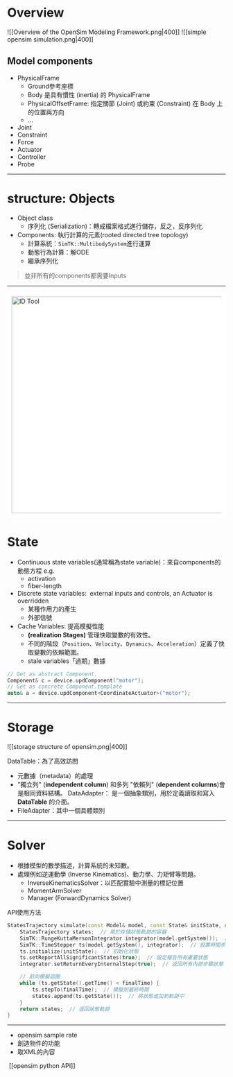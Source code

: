 # Overview
![[Overview of the OpenSim Modeling Framework.png|400]]
![[simple opensim simulation.png|400]]
## Model components
- PhysicalFrame
	- Ground參考座標
	- Body 是具有慣性 (inertia) 的 PhysicalFrame
	- PhysicalOffsetFrame: 指定關節 (Joint) 或約束 (Constraint) 在 Body 上的位置與方向
	- ...
- Joint
- Constraint
- Force
- Actuator
- Controller
- Probe

---
# structure: Objects
- Object class
	- 序列化 (Serialization)：轉成檔案格式進行儲存，反之，反序列化
- Components: 執行計算的元素(rooted directed tree topology)
	- 計算系統：`SimTK::MultibodySystem`進行運算
	- 動態行為計算：解ODE
	- 繼承序列化
>並非所有的components都需要Inputs

---
<div style="background-color: white; padding: 10px;">
<img src="D:\Notes\Exoskeleton-Control-Note\documents\Simulation\opensim\model's System and a State object.png" alt="ID Tool" width="500"/></div>

# State
- Continuous state variables(通常稱為state variable)：來自components的動態方程 e.g.
	- activation
	- fiber-length
- Discrete state variables:  external inputs and controls, an Actuator is overridden
	- 某種作用力的產生
	- 外部信號
- Cache Variables: 提高模擬性能
	- **(realization Stages)** 管理快取變數的有效性。
	- 不同的階段（`Position`、`Velocity`、`Dynamics`、`Acceleration`）定義了快取變數的依賴範圍。
	- stale variables「過期」數據

```C++
// Get as abstract Component.
Component& c = device.updComponent("motor");
// Get as concrete Component.template
auto& a = device.updComponent<CoordinateActuator>("motor");
```

---
# Storage
![[storage structure of opensim.png|400]]

DataTable：為了高效訪問
- 元數據（metadata）的處理
- "獨立列" (**independent column**) 和多列 "依賴列" (**dependent columns**)會是相同資料結構。
DataAdapter： 是一個抽象類別，用於定義讀取和寫入 **DataTable** 的介面。
- FileAdapter：其中一個具體類別

---
# Solver
- 根據模型的數學描述，計算系統的未知數。
- 處理例如逆運動學 (Inverse Kinematics)、動力學、力矩臂等問題。
	- InverseKinematicsSolver：以匹配實驗中測量的標記位置
	- MomentArmSolver
	- Manager (ForwardDynamics Solver)

API使用方法
```C++
StatesTrajectory simulate(const Model& model, const State& initState, double finalTime) {
    StatesTrajectory states;  // 用於存儲狀態軌跡的容器
    SimTK::RungeKuttaMersonIntegrator integrator(model.getSystem());  // 穩定的積分器
    SimTK::TimeStepper ts(model.getSystem(), integrator);  // 設置時間步進器
    ts.initialize(initState);  // 初始化狀態
    ts.setReportAllSignificantStates(true);  // 設定報告所有重要狀態
    integrator.setReturnEveryInternalStep(true);  // 返回所有內部步驟狀態

    // 前向模擬迴圈
    while (ts.getState().getTime() < finalTime) {
        ts.stepTo(finalTime);  // 模擬到最終時間
        states.append(ts.getState());  // 將狀態追加到軌跡中
    }
    return states;  // 返回狀態軌跡
}
```

---
- opensim sample rate
- 創造物件的功能
- 取XML的內容

 [[opensim python API]]